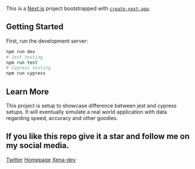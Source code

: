 This is a [Next.js](https://nextjs.org/) project bootstrapped with [`create-next-app`](https://github.com/vercel/next.js/tree/canary/packages/create-next-app).

## Getting Started

First, run the development server:

```bash
npm run dev
# Jest testing
npm run test
# Cypress testing
npm run cypress
```

## Learn More

This project is setup to showcase difference between jest and cypress setups. It will eventually simulate a real world application with data regarding speed, accuracy and other goodies.

## If you like this repo give it a star and follow me on my social media.

[Twitter](https://twitter.com/JonatanSav)
[Homepage](https://saveljeff.com)
[Xena-dev](https://xena-dev.com)
